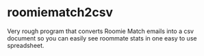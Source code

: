 # roomiematch2csv
Very rough program that converts Roomie Match emails into a csv document so you can easily see roommate stats in one easy to use spreadsheet.
